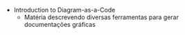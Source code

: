 - Introduction to Diagram-as-a-Code
  - Matéria descrevendo diversas ferramentas para gerar documentações gráficas
